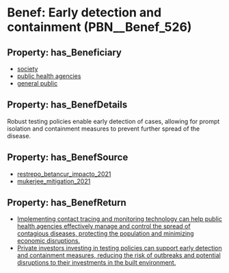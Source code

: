 # Benef: __Early detection and containment__ (PBN__Benef_526)

## Property: has_Beneficiary

* [society](../Stakeholder/PBN__Stakeholder_53)
* [public health agencies](../Stakeholder/PBN__Stakeholder_222)
* [general public](../Stakeholder/PBN__Stakeholder_29)

## Property: has_BenefDetails

Robust testing policies enable early detection of cases, allowing for prompt isolation and containment measures to prevent further spread of the disease.

## Property: has_BenefSource

* [restrepo_betancur_impacto_2021](../Article/PBN__Article_108)
* [mukerjee_mitigation_2021](../Article/PBN__Article_154)

## Property: has_BenefReturn

* [Implementing contact tracing and monitoring technology can help public health agencies effectively manage and control the spread of contagious diseases, protecting the population and minimizing economic disruptions.](../BenefReturn/PBN__BenefReturn_577)
* [Private investors investing in testing policies can support early detection and containment measures, reducing the risk of outbreaks and potential disruptions to their investments in the built environment.](../BenefReturn/PBN__BenefReturn_843)

